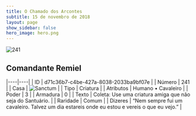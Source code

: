 ```yaml
---
title: O Chamado dos Arcontes
subtitle: 15 de novembro de 2018
layout: page
show_sidebar: false
hero_image: hero.png
---
```


![241](https://cdn.keyforgegame.com/media/card_front/pt/341_241_C472V3C68C9_pt.png)

## Comandante Remiel

|----|----|
| ID | d71c36b7-c4be-427a-8038-2033ba9bf07e |
| Número | 241 |
| Casa | ![Sanctum](https://archonarcana.com/images/thumb/c/c7/Sanctum.png/22px-Sanctum.png "Santuário") |
| Tipo | Criatura |
| Atributos | Humano • Cavaleiro |
| Poder | 3 |
| Armadura | 0 |
| Texto | Coleta: Use uma criatura amiga que não seja do Santuário. |
| Raridade | Comum |
| Dizeres | “Nem sempre fui um cavaleiro. Talvez um dia estareis onde eu estou e vereis o que eu vejo.” |
